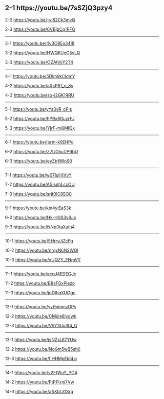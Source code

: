 <h2>2-1 https://youtu.be/7sSZjQ3pzy4</h2>

2-2 https://youtu.be/-vi82Ck3mvQ

2-3 https://youtu.be/6VBjbCq1PFQ

<hr>

3-1 https://youtu.be/4v3O9Eo34I8

3-2 https://youtu.be/HWQKUeC5vLQ

3-3 https://youtu.be/OZAtVjjY2T4

<hr>

4-1 https://youtu.be/5Dlm9kCIdmY

4-2 https://youtu.be/aXsP87_n_8s

4-3 https://youtu.be/so-l2GK1RRU

<hr>

5-1 https://youtu.be/yYs0vR_oPIs

5-2 https://youtu.be/hPBx8GuzrfU

5-3 https://youtu.be/YjrF-mQMIQk

<hr>

6-1 https://youtu.be/Iprm-k9EHPo

6-2 https://youtu.be/Z7UGhuDP6bU

6-3 https://youtu.be/eyZtrIWlq90

<hr>

7-1 https://youtu.be/w07lulHjVvY

7-2 https://youtu.be/ASisdhLccOU

7-3 https://youtu.be/srjt0IC8SO0

<hr>

9-1 https://youtu.be/kjn4yiEaS3k

9-2 https://youtu.be/Hk-HGS3v6Jo

9-3 https://youtu.be/NNp0taXuIn4

<hr>

10-1 https://youtu.be/5HrrvJiZcFg

10-2 https://youtu.be/nrqxN6N2WGI

10-3 https://youtu.be/xUQZY_ENmVY

<hr>

11-1 https://youtu.be/acqJ4EDEGJc

11-2 https://youtu.be/B8sFGxPiezo

11-3 https://youtu.be/joDIhqXUOgc

<hr>

12-1 https://youtu.be/yzt5dpmzDPs

12-2 https://youtu.be/CMdie8lvdwk

12-3 https://youtu.be/VAY3Uu3t4_Q

<hr>

13-1 https://youtu.be/jsNZsL67YUw

13-2 https://youtu.be/NoGm5wB5sh0

13-3 https://youtu.be/flHHMpEk5Lo

<hr>

14-1 https://youtu.be/v2FtWuY_PC4

14-2 https://youtu.be/FtPPlxni7Vw

14-3 https://youtu.be/afiXbL3fSrg
